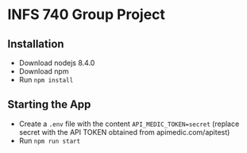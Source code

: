 # INFS 740 Group Project

## Installation

* Download nodejs 8.4.0
* Download npm
* Run `npm install`

## Starting the App

* Create a `.env` file with the content `API_MEDIC_TOKEN=secret` (replace secret with the API TOKEN obtained from apimedic.com/apitest)
* Run `npm run start`